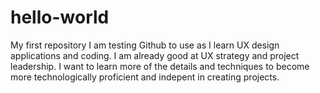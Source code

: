 # hello-world
My first repository
I am testing Github to use as I learn UX design applications and coding.  I am already good at UX strategy and project leadership.  I want to learn more of the details and techniques to become more technologically proficient and indepent in creating projects.  
